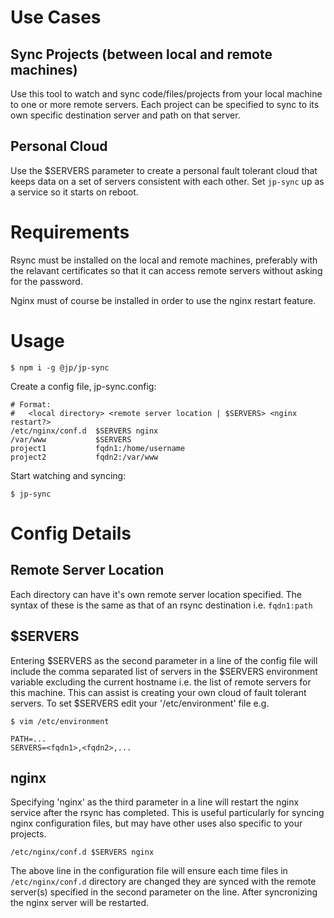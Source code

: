 # Use Cases

## Sync Projects (between local and remote machines)

Use this tool to watch and sync code/files/projects from your local machine to one or more remote servers. Each project can be specified to sync to its own specific destination server and path on that server.

## Personal Cloud

Use the $SERVERS parameter to create a personal fault tolerant cloud that keeps data on a set of servers consistent with each other. Set ```jp-sync``` up as a service so it starts on reboot.

# Requirements

Rsync must be installed on the local and remote machines, preferably with the relavant certificates so that it can access remote servers without asking for the password.

Nginx must of course be installed in order to use the nginx restart feature.

# Usage

```
$ npm i -g @jp/jp-sync
```

Create a config file, jp-sync.config:

```
# Format:
#   <local directory> <remote server location | $SERVERS> <nginx restart?>
/etc/nginx/conf.d  $SERVERS nginx
/var/www           $SERVERS
project1           fqdn1:/home/username
project2           fqdn2:/var/www
```

Start watching and syncing:

```
$ jp-sync
```

# Config Details

## Remote Server Location

Each directory can have it's own remote server location specified. The syntax of these is the same as that of an rsync destination i.e. ```fqdn1:path```

## $SERVERS

Entering $SERVERS as the second parameter in a line of the config file will include the comma separated list of servers in the $SERVERS environment variable excluding the current hostname i.e. the list of remote servers for this machine. This can assist is creating your own cloud of fault tolerant servers. To set $SERVERS edit your '/etc/environment' file e.g.

```
$ vim /etc/environment
```
```
PATH=...
SERVERS=<fqdn1>,<fqdn2>,...
```

## nginx

Specifying 'nginx' as the third parameter in a line will restart the nginx service after the rsync has completed. This is useful particularly for syncing nginx configuration files, but may have other uses also specific to your projects.

```
/etc/nginx/conf.d $SERVERS nginx
```

The above line in the configuration file will ensure each time files in ```/etc/nginx/conf.d``` directory are changed they are synced with the remote server(s) specified in the second parameter on the line. After syncronizing the nginx server will be restarted.